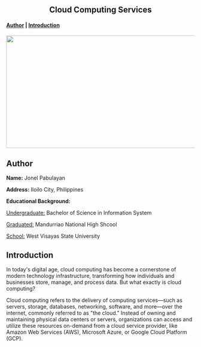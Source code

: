 <center><h2>Cloud Computing Services</h2></center>

<h4><a href="#about">Author</a> | <a href="#introduction">Introduction</a></h4>

<img src="https://www.simplilearn.com/ice9/free_resources_article_thumb/What_are_the_Types_of_Cloud_Computing_and_Cloud_Services.jpg" width="1000" height="300" />

<h2 id="about">Author</h2>

<p>
	<p><strong>Name:</strong> Jonel Pabulayan</p>
	<p><strong>Address:</strong></h4> Iloilo City, Philippines</p>
	<p><strong>Educational Background:</strong>
		<p>
			<p><u>Undergraduate:</u></strong> Bachelor of Science in Information System</p>
   			<p><u>Graduated:</u></strong> Mandurriao National High Shcool</p>
			<p><u>School:</u></strong> West Visayas State University</p>
		</p>
	</p>
</p>


<h2 id="introduction">Introduction</h2>

<p>In today's digital age, cloud computing has become a cornerstone of modern technology infrastructure, transforming how individuals and businesses store, manage, and process data. But what exactly is cloud computing?

Cloud computing refers to the delivery of computing services—such as servers, storage, databases, networking, software, and more—over the internet, commonly referred to as "the cloud." Instead of owning and maintaining physical data centers or servers, organizations can access and utilize these resources on-demand from a cloud service provider, like Amazon Web Services (AWS), Microsoft Azure, or Google Cloud Platform (GCP).</p>
